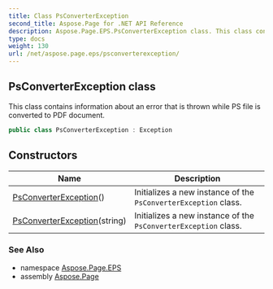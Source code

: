 ```yaml
---
title: Class PsConverterException
second_title: Aspose.Page for .NET API Reference
description: Aspose.Page.EPS.PsConverterException class. This class contains information about an error that is thrown while PS file is converted to PDF document
type: docs
weight: 130
url: /net/aspose.page.eps/psconverterexception/
---
```

## PsConverterException class

This class contains information about an error that is thrown while PS file is converted to PDF document.

```csharp
public class PsConverterException : Exception
```

## Constructors

| Name | Description |
| --- | --- |
| [PsConverterException](psconverterexception/#constructor)() | Initializes a new instance of the `PsConverterException` class. |
| [PsConverterException](psconverterexception/#constructor_1)(string) | Initializes a new instance of the `PsConverterException` class. |

### See Also

* namespace [Aspose.Page.EPS](../../aspose.page.eps/)
* assembly [Aspose.Page](../../)


